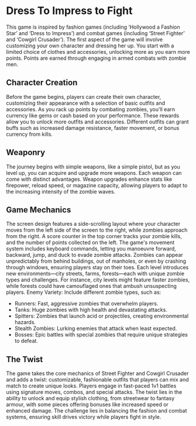 <h1>Dress To Impress to Fight</h1> 
This game is inspired by fashion games (including ‘Hollywood a Fashion Star’ and ‘Dress to Impress’) and combat games (including ‘Street Fighter’ and ‘Cowgirl Crusader’). The first aspect of the game will involve customizing your own character and dressing her up. You start with a limited choice of clothes and accessories, unlocking more as you earn more points. Points are earned through engaging in armed combats with zombie men. 

<h2>Character Creation</h2> 

Before the game begins, players can create their own character, customizing their appearance with a selection of basic outfits and accessories. As you rack up points by combating zombies, you'll earn currency like gems or cash based on your performance. These rewards allow you to unlock more outfits and accessories. Different outfits can grant buffs such as increased damage resistance, faster movement, or bonus currency from kills.  

<h2>Weaponry</h2> 

The journey begins with simple weapons, like a simple pistol, but as you level up, you can acquire and upgrade more weapons. Each weapon can come with distinct advantages. Weapon upgrades enhance stats like firepower, reload speed, or magazine capacity, allowing players to adapt to the increasing intensity of the zombie waves. 

<h2>Game Mechanics</h2> 

The screen design features a side-scrolling layout where your character moves from the left side of the screen to the right, while zombies approach from the right. A score counter in the top corner tracks your zombie kills, and the number of points collected on the left. The game's movement system includes keyboard commands, letting you manoeuvre forward, backward, jump, and duck to evade zombie attacks. Zombies can appear unpredictably from behind buildings, out of manholes, or even by crashing through windows, ensuring players stay on their toes. Each level introduces new environments—city streets, farms, forests—each with unique zombie types and challenges. For instance, city levels might feature faster zombies, while forests could have camouflaged ones that ambush unsuspecting players. Enemy Variety: Include different zombie types, such as: 

<ul>
  <li>Runners: Fast, aggressive zombies that overwhelm players.</li> 
  <li>Tanks: Huge zombies with high health and devastating attacks.</li> 
  <li>Spitters: Zombies that launch acid or projectiles, creating environmental hazards.</li> 
  <li>Stealth Zombies: Lurking enemies that attack when least expected.</li> 
  <li>Bosses: Epic battles with special zombies that require unique strategies to defeat.</li>
</ul> 
 

<h2>The Twist</h2> 

The game takes the core mechanics of Street Fighter and Cowgirl Crusader and adds a twist: customizable, fashionable outfits that players can mix and match to create unique looks. Players engage in fast-paced 1v1 battles using signature moves, combos, and special attacks. The twist lies in the ability to unlock and equip stylish clothing, from streetwear to fantasy armour, with some pieces offering bonuses like increased speed or enhanced damage.  The challenge lies in balancing the fashion and combat systems, ensuring skill drives victory while players fight in style. 